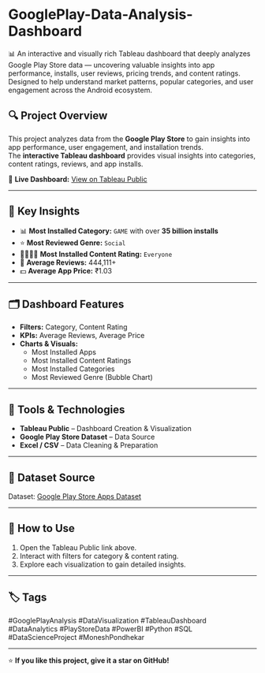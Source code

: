 # GooglePlay-Data-Analysis-Dashboard
📊 An interactive and visually rich Tableau dashboard that deeply analyzes Google Play Store data — uncovering valuable insights into app performance, installs, user reviews, pricing trends, and content ratings. Designed to help understand market patterns, popular categories, and user engagement across the Android ecosystem.


## 🔍 Project Overview
This project analyzes data from the **Google Play Store** to gain insights into app performance, user engagement, and installation trends.  
The **interactive Tableau dashboard** provides visual insights into categories, content ratings, reviews, and app installs.

🔗 **Live Dashboard:** [View on Tableau Public](https://public.tableau.com/app/profile/monesh.pondhekar/viz/GooglePlaystoreDataDashboard/GooglePlayDataAnalysis?publish=yes)

---

## 🧠 Key Insights
- 📊 **Most Installed Category:** `GAME` with over **35 billion installs**
- ⭐ **Most Reviewed Genre:** `Social`
- 👨👩👧👦 **Most Installed Content Rating:** `Everyone`
- 💬 **Average Reviews:** 444,111+
- 💵 **Average App Price:** ₹1.03

---

## 🗂️ Dashboard Features
- **Filters:** Category, Content Rating  
- **KPIs:** Average Reviews, Average Price  
- **Charts & Visuals:**
  - Most Installed Apps  
  - Most Installed Content Ratings  
  - Most Installed Categories  
  - Most Reviewed Genre (Bubble Chart)

---

## 🧰 Tools & Technologies
- **Tableau Public** – Dashboard Creation & Visualization  
- **Google Play Store Dataset** – Data Source  
- **Excel / CSV** – Data Cleaning & Preparation  

---

## 📁 Dataset Source
Dataset: [Google Play Store Apps Dataset](https://www.kaggle.com/datasets/lava18/google-play-store-apps)

---

## 💬 How to Use
1. Open the Tableau Public link above.  
2. Interact with filters for category & content rating.  
3. Explore each visualization to gain detailed insights.  

---

## 🏷️ Tags
#GooglePlayAnalysis #DataVisualization #TableauDashboard #DataAnalytics #PlayStoreData #PowerBI #Python #SQL #DataScienceProject #MoneshPondhekar

---

⭐ **If you like this project, give it a star on GitHub!**
